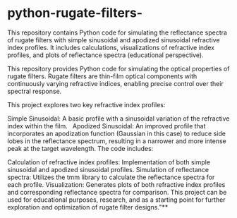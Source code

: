 # python-rugate-filters-
This repository contains Python code for simulating the reflectance spectra of rugate filters with simple sinusoidal and apodized sinusoidal refractive index profiles. It includes calculations, visualizations of refractive index profiles, and plots of reflectance spectra (educational perspective).

This repository provides Python code for simulating the optical properties of rugate filters. Rugate filters are thin-film optical components with continuously varying refractive indices, enabling precise control over their spectral response.   

This project explores two key refractive index profiles:

Simple Sinusoidal: A basic profile with a sinusoidal variation of the refractive index within the film.   
Apodized Sinusoidal: An improved profile that incorporates an apodization function (Gaussian in this case) to reduce side lobes in the reflectance spectrum, resulting in a narrower and more intense peak at the target wavelength.
The code includes:

Calculation of refractive index profiles: Implementation of both simple sinusoidal and apodized sinusoidal profiles.
Simulation of reflectance spectra: Utilizes the tmm library to calculate the reflectance spectra for each profile.
Visualization: Generates plots of both refractive index profiles and corresponding reflectance spectra for comparison.
This project can be used for educational purposes, research, and as a starting point for further exploration and optimization of rugate filter designs."**


